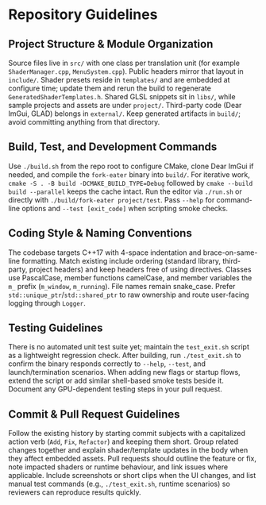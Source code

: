 # Repository Guidelines

## Project Structure & Module Organization
Source files live in `src/` with one class per translation unit (for example `ShaderManager.cpp`, `MenuSystem.cpp`). Public headers mirror that layout in `include/`. Shader presets reside in `templates/` and are embedded at configure time; update them and rerun the build to regenerate `GeneratedShaderTemplates.h`. Shared GLSL snippets sit in `libs/`, while sample projects and assets are under `project/`. Third-party code (Dear ImGui, GLAD) belongs in `external/`. Keep generated artifacts in `build/`; avoid committing anything from that directory.

## Build, Test, and Development Commands
Use `./build.sh` from the repo root to configure CMake, clone Dear ImGui if needed, and compile the `fork-eater` binary into `build/`. For iterative work, `cmake -S . -B build -DCMAKE_BUILD_TYPE=Debug` followed by `cmake --build build --parallel` keeps the cache intact. Run the editor via `./run.sh` or directly with `./build/fork-eater project/test`. Pass `--help` for command-line options and `--test [exit_code]` when scripting smoke checks.

## Coding Style & Naming Conventions
The codebase targets C++17 with 4-space indentation and brace-on-same-line formatting. Match existing include ordering (standard library, third-party, project headers) and keep headers free of using directives. Classes use PascalCase, member functions camelCase, and member variables the `m_` prefix (`m_window`, `m_running`). File names remain snake_case. Prefer `std::unique_ptr`/`std::shared_ptr` to raw ownership and route user-facing logging through `Logger`.

## Testing Guidelines
There is no automated unit test suite yet; maintain the `test_exit.sh` script as a lightweight regression check. After building, run `./test_exit.sh` to confirm the binary responds correctly to `--help`, `--test`, and launch/termination scenarios. When adding new flags or startup flows, extend the script or add similar shell-based smoke tests beside it. Document any GPU-dependent testing steps in your pull request.

## Commit & Pull Request Guidelines
Follow the existing history by starting commit subjects with a capitalized action verb (`Add`, `Fix`, `Refactor`) and keeping them short. Group related changes together and explain shader/template updates in the body when they affect embedded assets. Pull requests should outline the feature or fix, note impacted shaders or runtime behaviour, and link issues where applicable. Include screenshots or short clips when the UI changes, and list manual test commands (e.g., `./test_exit.sh`, runtime scenarios) so reviewers can reproduce results quickly.
